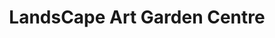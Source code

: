 ---
title: "LandsCape Art Garden Centre"
url: /cape-town/landscape-art-garden-centre/
shop: Garten-Center
---